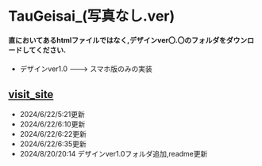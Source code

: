 # TauGeisai_(写真なし.ver)
#### 直においてあるhtmlファイルではなく,デザインver〇.〇のフォルダをダウンロードしてください.
- デザインver1.0 ---> スマホ版のみの実装
## [visit_site](https://camen89.github.io/TauGeisai/)

  - 2024/6/22/5:21更新
  - 2024/6/22/6:10更新
  - 2024/6/22/6:22更新
  - 2024/6/22/6:35更新
  - 2024/8/20/20:14 デザインver1.0フォルダ追加,readme更新
